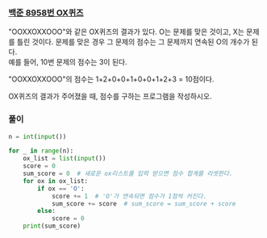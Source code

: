 ### [백준 8958번 OX퀴즈](https://www.acmicpc.net/problem/8958)

"OOXXOXXOOO"와 같은 OX퀴즈의 결과가 있다. O는 문제를 맞은 것이고, X는 문제를 틀린 것이다. 문제를 맞은 경우 그 문제의 점수는 그 문제까지 연속된 O의 개수가 된다.  
예를 들어, 10번 문제의 점수는 3이 된다.

"OOXXOXXOOO"의 점수는 1+2+0+0+1+0+0+1+2+3 = 10점이다.

OX퀴즈의 결과가 주어졌을 때, 점수를 구하는 프로그램을 작성하시오.


### 풀이

```python
n = int(input())

for _ in range(n):
    ox_list = list(input())
    score = 0  
    sum_score = 0  # 새로운 ox리스트를 입력 받으면 점수 합계를 리셋한다.
    for ox in ox_list:
        if ox == 'O':
            score += 1  # 'O'가 연속되면 점수가 1점씩 커진다.
            sum_score += score  # sum_score = sum_score + score
        else:
            score = 0
    print(sum_score)
```
